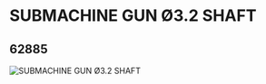 # SUBMACHINE GUN Ø3.2 SHAFT
## 62885
![SUBMACHINE GUN Ø3.2 SHAFT](https://lc-www-live-s.legocdn.com/media/bricks/5/2/6052829.jpg)